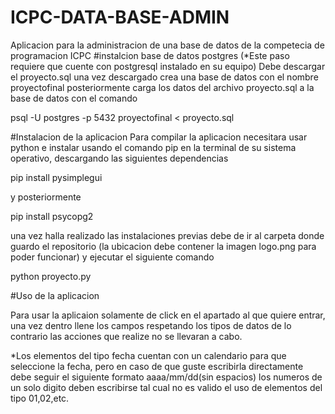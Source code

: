 # ICPC-DATA-BASE-ADMIN
Aplicacion para la administracion de una base de datos de la competecia de programacion ICPC
#instalcion base de datos postgres
(*Este paso requiere que cuente con postgresql instalado en su equipo)
Debe descargar el proyecto.sql una vez descargado crea una base de datos con el nombre proyectofinal
posteriormente carga los datos del archivo proyecto.sql a la base de datos con el comando 

psql -U postgres -p 5432 proyectofinal < proyecto.sql

#Instalacion de la aplicacion
Para compilar la aplicacion necesitara usar python  e instalar usando el comando pip en la terminal 
de su sistema operativo, descargando las siguientes dependencias

pip install pysimplegui

y posteriormente 

pip install psycopg2 



una vez halla realizado las instalaciones previas debe de ir  al carpeta donde guardo el repositorio 
(la ubicacion debe contener la imagen logo.png para poder funcionar) y ejecutar el siguiente comando


python proyecto.py 



#Uso de la aplicacion 

Para usar la aplicaion solamente de click en el apartado al que quiere entrar, una vez dentro llene los campos 
respetando los tipos de datos de lo contrario las acciones que realize no se llevaran  a cabo.

*Los elementos del tipo fecha cuentan con un calendario para que seleccione la fecha, pero en caso de que guste
escribirla directamente debe seguir el siguiente formato aaaa/mm/dd(sin espacios) los numeros de un solo digito 
deben escribirse tal cual no es valido el uso de elementos del tipo 01,02,etc.
